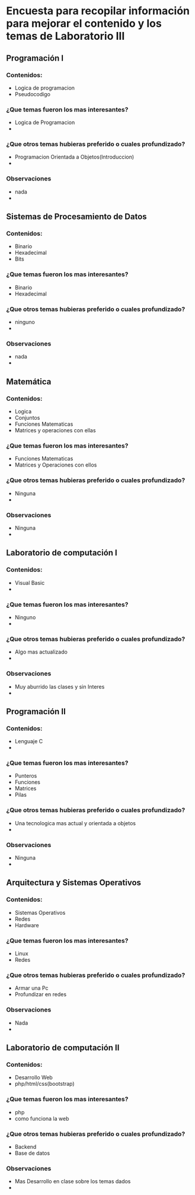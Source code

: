 # Encuesta para recopilar información para mejorar el contenido y los temas de Laboratorio III 
## Programación I 
### Contenidos:
* Logica de programacion
* Pseudocodigo
### ¿Que temas fueron los mas interesantes?
* Logica de Programacion
*
### ¿Que otros temas hubieras preferido o cuales profundizado?
* Programacion Orientada a Objetos(Introduccion)
*
### Observaciones 
* nada
*
## Sistemas de Procesamiento de Datos
### Contenidos:
* Binario
* Hexadecimal
* Bits
### ¿Que temas fueron los mas interesantes?
* Binario
* Hexadecimal
### ¿Que otros temas hubieras preferido o cuales profundizado?
* ninguno
*
### Observaciones 
* nada
*
## Matemática
### Contenidos:
* Logica
* Conjuntos
* Funciones Matematicas
* Matrices y operaciones con ellas
### ¿Que temas fueron los mas interesantes?
* Funciones Matematicas
* Matrices y Operaciones con ellos
### ¿Que otros temas hubieras preferido o cuales profundizado?
* Ninguna
*
### Observaciones 
* Ninguna
*
## Laboratorio de computación I
### Contenidos:
* Visual Basic
*
### ¿Que temas fueron los mas interesantes?
* Ninguno
*
### ¿Que otros temas hubieras preferido o cuales profundizado?
* Algo mas actualizado
*
### Observaciones 
* Muy aburrido las clases y sin Interes
*
## Programación II
### Contenidos:
* Lenguaje C
*
### ¿Que temas fueron los mas interesantes?
* Punteros
* Funciones
* Matrices
* Pilas
### ¿Que otros temas hubieras preferido o cuales profundizado?
* Una tecnologica mas actual y orientada a objetos
*
### Observaciones 
* Ninguna
*
## Arquitectura y Sistemas Operativos
### Contenidos:
* Sistemas Operativos
* Redes
* Hardware
### ¿Que temas fueron los mas interesantes?
* Linux
* Redes
### ¿Que otros temas hubieras preferido o cuales profundizado?
* Armar una Pc
* Profundizar en redes
### Observaciones 
* Nada
*
## Laboratorio de computación II
### Contenidos:
* Desarrollo Web
* php/html/css(bootstrap)
### ¿Que temas fueron los mas interesantes?
* php
* como funciona la web
### ¿Que otros temas hubieras preferido o cuales profundizado?
* Backend
* Base de datos
### Observaciones 
* Mas Desarrollo en clase sobre los temas dados
*
